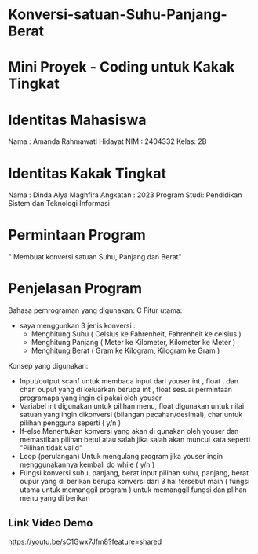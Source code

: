 # Konversi-satuan-Suhu-Panjang-Berat

# Mini Proyek - Coding untuk Kakak Tingkat

# Identitas Mahasiswa
 Nama : Amanda Rahmawati Hidayat
 NIM  : 2404332
 Kelas: 2B
 
# Identitas Kakak Tingkat
 Nama         : Dinda Alya Maghfira
 Angkatan     : 2023
 Program Studi: Pendidikan Sistem dan Teknologi Informasi
 
# Permintaan Program
" Membuat konversi satuan Suhu, Panjang dan Berat"

# Penjelasan Program
 Bahasa pemrograman yang digunakan: C
 Fitur utama:
 - saya menggunkan 3 jenis konversi :
   - Menghitung Suhu ( Celsius ke Fahrenheit, Fahrenheit ke celsius )
   - Menghitung Panjang ( Meter ke Kilometer, Kilometer ke Meter )
   - Menghitung Berat ( Gram ke Kilogram,  Kilogram ke Gram )

  
Konsep yang digunakan:
 - Input/output
   scanf untuk membaca input dari youser int , float , dan char. ouput yang di keluarkan berupa int , float sesuai permintaan programapa 
   yang ingin di pakai oleh youser
 - Variabel
   int digunakan untuk pilihan menu, float digunakan untuk nilai satuan yang ingin dikonversi (bilangan pecahan/desimal),
   char untuk pilihan pengguna seperti ( y/n )
 - If-else
   Menentukan konversi yang akan di gunakan oleh youser dan memastikan pilihan betul atau salah jika salah akan muncul kata seperti 
   "Pilihan tidak valid"
 - Loop (perulangan)
   Untuk mengulang program jika youser ingin menggunakannya kembali do while ( y/n )
 - Fungsi
   konversi suhu, panjang, berat input pilihan suhu, panjang, berat oupur yang di berikan berupa konversi dari 3 hal tersebut
   main ( fungsi utama untuk memanggil program ) untuk memanggil fungsi dan plihan menu yang di berikan 
  
  
## Link Video Demo
https://youtu.be/sC1Gwx7Jfm8?feature=shared 
